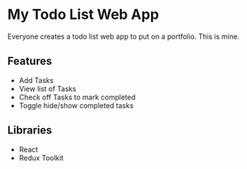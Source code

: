 # My Todo List Web App
Everyone creates a todo list web app to put on a portfolio. This is mine.

## Features
- Add Tasks
- View list of Tasks
- Check off Tasks to mark completed
- Toggle hide/show completed tasks

## Libraries
- React
- Redux Toolkit
